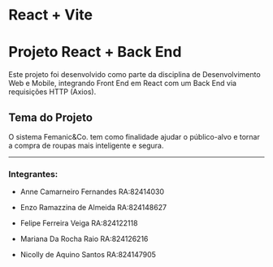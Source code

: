 # React + Vite

# Projeto React + Back End

Este projeto foi desenvolvido como parte da disciplina de Desenvolvimento Web e Mobile, integrando Front End em React com um Back End via requisições HTTP (Axios).

## Tema do Projeto

O sistema Femanic&Co. tem como finalidade ajudar o público-alvo e tornar a compra de roupas mais inteligente e segura.

---

### Integrantes:

- Anne Camarneiro Fernandes RA:82414030

- Enzo Ramazzina de Almeida RA:824148627

- Felipe Ferreira Veiga RA:824122118

- Mariana Da Rocha Raio RA:824126216

- Nicolly de Aquino Santos RA:824147905




